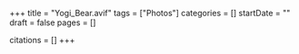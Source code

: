 +++
title = "Yogi_Bear.avif"
tags = ["Photos"]
categories = []
startDate = ""
draft = false
pages = []

citations = []
+++
